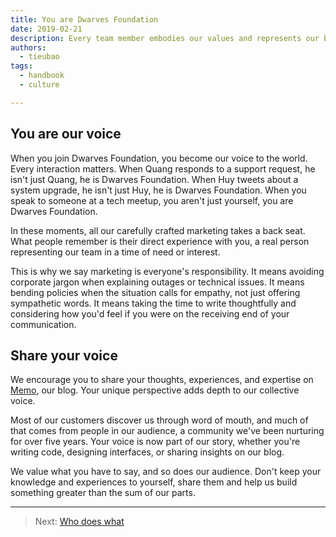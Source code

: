 ```yaml
---
title: You are Dwarves Foundation
date: 2019-02-21
description: Every team member embodies our values and represents our brand in every interaction.
authors: 
  - tieubao
tags: 
  - handbook
  - culture

---
```


## You are our voice

When you join Dwarves Foundation, you become our voice to the world. Every interaction matters. When Quang responds to a support request, he isn't just Quang, he is Dwarves Foundation. When Huy tweets about a system upgrade, he isn't just Huy, he is Dwarves Foundation. When you speak to someone at a tech meetup, you aren't just yourself, you are Dwarves Foundation.

In these moments, all our carefully crafted marketing takes a back seat. What people remember is their direct experience with you, a real person representing our team in a time of need or interest.

This is why we say marketing is everyone's responsibility. It means avoiding corporate jargon when explaining outages or technical issues. It means bending policies when the situation calls for empathy, not just offering sympathetic words. It means taking the time to write thoughtfully and considering how you'd feel if you were on the receiving end of your communication.

## Share your voice

We encourage you to share your thoughts, experiences, and expertise on [Memo](https://memo.d.foundation), our blog. Your unique perspective adds depth to our collective voice.

Most of our customers discover us through word of mouth, and much of that comes from people in our audience, a community we've been nurturing for over five years. Your voice is now part of our story, whether you're writing code, designing interfaces, or sharing insights on our blog.

We value what you have to say, and so does our audience. Don't keep your knowledge and experiences to yourself, share them and help us build something greater than the sum of our parts.

---

> Next: [Who does what](who-does-what.md)

